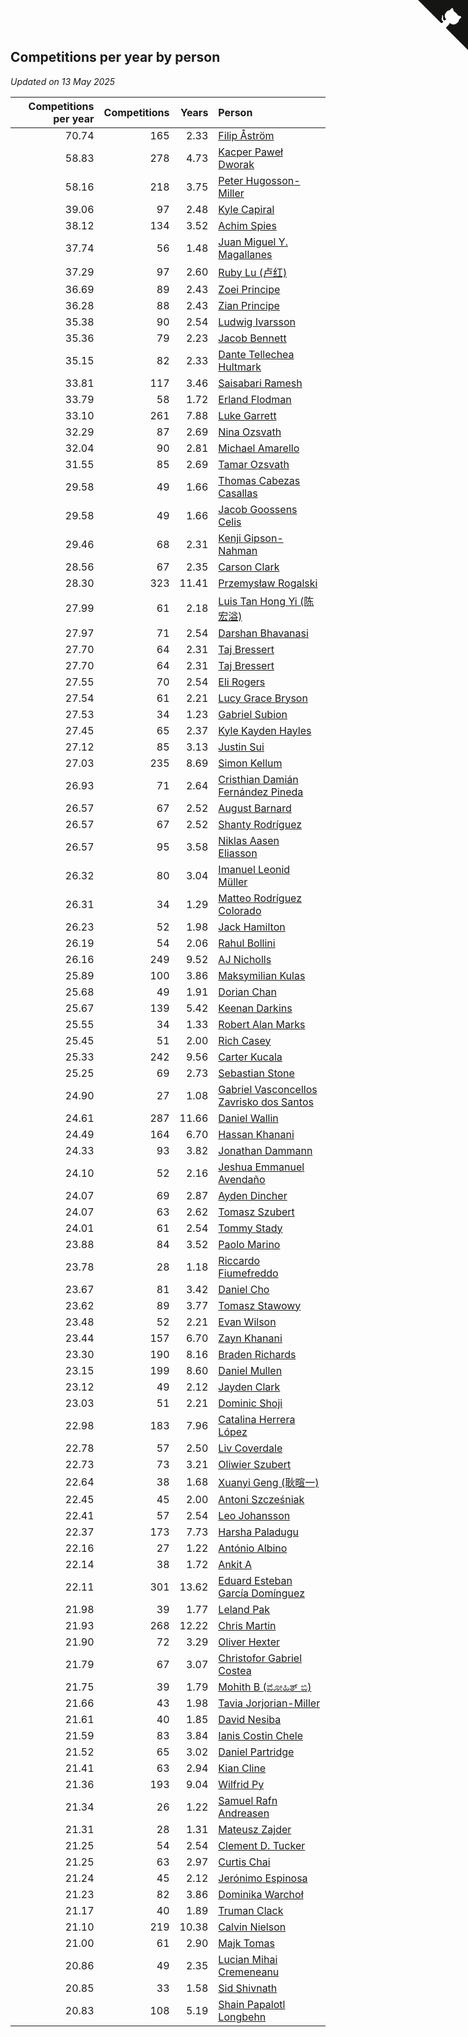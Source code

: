 ## Competitions per year by person

*Updated on 13 May 2025*

| Competitions per year | Competitions | Years | Person |
| ---: | ---: | ---: | :--- |
| 70.74 | 165 | 2.33 | [Filip Åström](https://www.worldcubeassociation.org/persons/2023ASTR01) |
| 58.83 | 278 | 4.73 | [Kacper Paweł Dworak](https://www.worldcubeassociation.org/persons/2020DWOR01) |
| 58.16 | 218 | 3.75 | [Peter Hugosson-Miller](https://www.worldcubeassociation.org/persons/2021HUGO01) |
| 39.06 | 97 | 2.48 | [Kyle Capiral](https://www.worldcubeassociation.org/persons/2022CAPI02) |
| 38.12 | 134 | 3.52 | [Achim Spies](https://www.worldcubeassociation.org/persons/2021SPIE01) |
| 37.74 | 56 | 1.48 | [Juan Miguel Y. Magallanes](https://www.worldcubeassociation.org/persons/2023MAGA09) |
| 37.29 | 97 | 2.60 | [Ruby Lu (卢红)](https://www.worldcubeassociation.org/persons/2022LURU01) |
| 36.69 | 89 | 2.43 | [Zoei Principe](https://www.worldcubeassociation.org/persons/2022PRIN09) |
| 36.28 | 88 | 2.43 | [Zian Principe](https://www.worldcubeassociation.org/persons/2022PRIN08) |
| 35.38 | 90 | 2.54 | [Ludwig Ivarsson](https://www.worldcubeassociation.org/persons/2022IVAR01) |
| 35.36 | 79 | 2.23 | [Jacob Bennett](https://www.worldcubeassociation.org/persons/2023BENN04) |
| 35.15 | 82 | 2.33 | [Dante Tellechea Hultmark](https://www.worldcubeassociation.org/persons/2023HULT01) |
| 33.81 | 117 | 3.46 | [Saisabari Ramesh](https://www.worldcubeassociation.org/persons/2021RAME01) |
| 33.79 | 58 | 1.72 | [Erland Flodman](https://www.worldcubeassociation.org/persons/2023FLOD01) |
| 33.10 | 261 | 7.88 | [Luke Garrett](https://www.worldcubeassociation.org/persons/2017GARR05) |
| 32.29 | 87 | 2.69 | [Nina Ozsvath](https://www.worldcubeassociation.org/persons/2022OZSV03) |
| 32.04 | 90 | 2.81 | [Michael Amarello](https://www.worldcubeassociation.org/persons/2022AMAR09) |
| 31.55 | 85 | 2.69 | [Tamar Ozsvath](https://www.worldcubeassociation.org/persons/2022OZSV04) |
| 29.58 | 49 | 1.66 | [Thomas Cabezas Casallas](https://www.worldcubeassociation.org/persons/2023CASA08) |
| 29.58 | 49 | 1.66 | [Jacob Goossens Celis](https://www.worldcubeassociation.org/persons/2023CELI06) |
| 29.46 | 68 | 2.31 | [Kenji Gipson-Nahman](https://www.worldcubeassociation.org/persons/2023GIPS01) |
| 28.56 | 67 | 2.35 | [Carson Clark](https://www.worldcubeassociation.org/persons/2023CLAR02) |
| 28.30 | 323 | 11.41 | [Przemysław Rogalski](https://www.worldcubeassociation.org/persons/2013ROGA02) |
| 27.99 | 61 | 2.18 | [Luis Tan Hong Yi (陈宏溢)](https://www.worldcubeassociation.org/persons/2023YILU01) |
| 27.97 | 71 | 2.54 | [Darshan Bhavanasi](https://www.worldcubeassociation.org/persons/2022BHAV01) |
| 27.70 | 64 | 2.31 | [Taj Bressert](https://www.worldcubeassociation.org/persons/2023BRES01) |
| 27.70 | 64 | 2.31 | [Taj Bressert](https://www.worldcubeassociation.org/persons/2023BRES01) |
| 27.55 | 70 | 2.54 | [Eli Rogers](https://www.worldcubeassociation.org/persons/2022ROGE05) |
| 27.54 | 61 | 2.21 | [Lucy Grace Bryson](https://www.worldcubeassociation.org/persons/2023BRYS01) |
| 27.53 | 34 | 1.23 | [Gabriel Subion](https://www.worldcubeassociation.org/persons/2024SUBI01) |
| 27.45 | 65 | 2.37 | [Kyle Kayden Hayles](https://www.worldcubeassociation.org/persons/2022HAYL02) |
| 27.12 | 85 | 3.13 | [Justin Sui](https://www.worldcubeassociation.org/persons/2022SUIJ01) |
| 27.03 | 235 | 8.69 | [Simon Kellum](https://www.worldcubeassociation.org/persons/2016KELL12) |
| 26.93 | 71 | 2.64 | [Cristhian Damián Fernández Pineda](https://www.worldcubeassociation.org/persons/2022PINE05) |
| 26.57 | 67 | 2.52 | [August Barnard](https://www.worldcubeassociation.org/persons/2022BARN21) |
| 26.57 | 67 | 2.52 | [Shanty Rodríguez](https://www.worldcubeassociation.org/persons/2022CUBI01) |
| 26.57 | 95 | 3.58 | [Niklas Aasen Eliasson](https://www.worldcubeassociation.org/persons/2021ELIA01) |
| 26.32 | 80 | 3.04 | [Imanuel Leonid Müller](https://www.worldcubeassociation.org/persons/2022MULL02) |
| 26.31 | 34 | 1.29 | [Matteo Rodríguez Colorado](https://www.worldcubeassociation.org/persons/2024COLO04) |
| 26.23 | 52 | 1.98 | [Jack Hamilton](https://www.worldcubeassociation.org/persons/2023HAMI08) |
| 26.19 | 54 | 2.06 | [Rahul Bollini](https://www.worldcubeassociation.org/persons/2023BOLL01) |
| 26.16 | 249 | 9.52 | [AJ Nicholls](https://www.worldcubeassociation.org/persons/2015NICH04) |
| 25.89 | 100 | 3.86 | [Maksymilian Kulas](https://www.worldcubeassociation.org/persons/2021KULA02) |
| 25.68 | 49 | 1.91 | [Dorian Chan](https://www.worldcubeassociation.org/persons/2023DORI01) |
| 25.67 | 139 | 5.42 | [Keenan Darkins](https://www.worldcubeassociation.org/persons/2019DARK02) |
| 25.55 | 34 | 1.33 | [Robert Alan Marks](https://www.worldcubeassociation.org/persons/2024MARK03) |
| 25.45 | 51 | 2.00 | [Rich Casey](https://www.worldcubeassociation.org/persons/2023CASE06) |
| 25.33 | 242 | 9.56 | [Carter Kucala](https://www.worldcubeassociation.org/persons/2015KUCA01) |
| 25.25 | 69 | 2.73 | [Sebastian Stone](https://www.worldcubeassociation.org/persons/2022STON09) |
| 24.90 | 27 | 1.08 | [Gabriel Vasconcellos Zavrisko dos Santos](https://www.worldcubeassociation.org/persons/2024SANT39) |
| 24.61 | 287 | 11.66 | [Daniel Wallin](https://www.worldcubeassociation.org/persons/2013WALL03) |
| 24.49 | 164 | 6.70 | [Hassan Khanani](https://www.worldcubeassociation.org/persons/2018KHAN26) |
| 24.33 | 93 | 3.82 | [Jonathan Dammann](https://www.worldcubeassociation.org/persons/2021DAMM01) |
| 24.10 | 52 | 2.16 | [Jeshua Emmanuel Avendaño](https://www.worldcubeassociation.org/persons/2023AVEN01) |
| 24.07 | 69 | 2.87 | [Ayden Dincher](https://www.worldcubeassociation.org/persons/2022DINC01) |
| 24.07 | 63 | 2.62 | [Tomasz Szubert](https://www.worldcubeassociation.org/persons/2022SZUB02) |
| 24.01 | 61 | 2.54 | [Tommy Stady](https://www.worldcubeassociation.org/persons/2022STAD01) |
| 23.88 | 84 | 3.52 | [Paolo Marino](https://www.worldcubeassociation.org/persons/2021MARI04) |
| 23.78 | 28 | 1.18 | [Riccardo Fiumefreddo](https://www.worldcubeassociation.org/persons/2024RICC01) |
| 23.67 | 81 | 3.42 | [Daniel Cho](https://www.worldcubeassociation.org/persons/2021CHOD01) |
| 23.62 | 89 | 3.77 | [Tomasz Stawowy](https://www.worldcubeassociation.org/persons/2021STAW01) |
| 23.48 | 52 | 2.21 | [Evan Wilson](https://www.worldcubeassociation.org/persons/2023WILS11) |
| 23.44 | 157 | 6.70 | [Zayn Khanani](https://www.worldcubeassociation.org/persons/2018KHAN28) |
| 23.30 | 190 | 8.16 | [Braden Richards](https://www.worldcubeassociation.org/persons/2017RICH02) |
| 23.15 | 199 | 8.60 | [Daniel Mullen](https://www.worldcubeassociation.org/persons/2016MULL04) |
| 23.12 | 49 | 2.12 | [Jayden Clark](https://www.worldcubeassociation.org/persons/2023CLAR13) |
| 23.03 | 51 | 2.21 | [Dominic Shoji](https://www.worldcubeassociation.org/persons/2023SHOJ01) |
| 22.98 | 183 | 7.96 | [Catalina Herrera López](https://www.worldcubeassociation.org/persons/2017LOPE31) |
| 22.78 | 57 | 2.50 | [Liv Coverdale](https://www.worldcubeassociation.org/persons/2022COVE02) |
| 22.73 | 73 | 3.21 | [Oliwier Szubert](https://www.worldcubeassociation.org/persons/2022SZUB01) |
| 22.64 | 38 | 1.68 | [Xuanyi Geng (耿暄一)](https://www.worldcubeassociation.org/persons/2023GENG02) |
| 22.45 | 45 | 2.00 | [Antoni Szcześniak](https://www.worldcubeassociation.org/persons/2023SZCZ04) |
| 22.41 | 57 | 2.54 | [Leo Johansson](https://www.worldcubeassociation.org/persons/2022JOHA08) |
| 22.37 | 173 | 7.73 | [Harsha Paladugu](https://www.worldcubeassociation.org/persons/2017PALA08) |
| 22.16 | 27 | 1.22 | [António Albino](https://www.worldcubeassociation.org/persons/2024ALBI01) |
| 22.14 | 38 | 1.72 | [Ankit A](https://www.worldcubeassociation.org/persons/2023AANK01) |
| 22.11 | 301 | 13.62 | [Eduard Esteban García Domínguez](https://www.worldcubeassociation.org/persons/2011EDUA01) |
| 21.98 | 39 | 1.77 | [Leland Pak](https://www.worldcubeassociation.org/persons/2023PAKL02) |
| 21.93 | 268 | 12.22 | [Chris Martin](https://www.worldcubeassociation.org/persons/2013MART03) |
| 21.90 | 72 | 3.29 | [Oliver Hexter](https://www.worldcubeassociation.org/persons/2022HEXT01) |
| 21.79 | 67 | 3.07 | [Christofor Gabriel Costea](https://www.worldcubeassociation.org/persons/2022COST03) |
| 21.75 | 39 | 1.79 | [Mohith B (ಮೋಹಿತ್ ಬಿ)](https://www.worldcubeassociation.org/persons/2023BMOH01) |
| 21.66 | 43 | 1.98 | [Tavia Jorjorian-Miller](https://www.worldcubeassociation.org/persons/2023JORJ01) |
| 21.61 | 40 | 1.85 | [David Nesiba](https://www.worldcubeassociation.org/persons/2023NESI01) |
| 21.59 | 83 | 3.84 | [Ianis Costin Chele](https://www.worldcubeassociation.org/persons/2021CHEL01) |
| 21.52 | 65 | 3.02 | [Daniel Partridge](https://www.worldcubeassociation.org/persons/2022PART02) |
| 21.41 | 63 | 2.94 | [Kian Cline](https://www.worldcubeassociation.org/persons/2022CLIN01) |
| 21.36 | 193 | 9.04 | [Wilfrid Py](https://www.worldcubeassociation.org/persons/2016PYWI01) |
| 21.34 | 26 | 1.22 | [Samuel Rafn Andreasen](https://www.worldcubeassociation.org/persons/2024ANDR09) |
| 21.31 | 28 | 1.31 | [Mateusz Zajder](https://www.worldcubeassociation.org/persons/2024ZAJD01) |
| 21.25 | 54 | 2.54 | [Clement D. Tucker](https://www.worldcubeassociation.org/persons/2022TUCK09) |
| 21.25 | 63 | 2.97 | [Curtis Chai](https://www.worldcubeassociation.org/persons/2022CHAI02) |
| 21.24 | 45 | 2.12 | [Jerónimo Espinosa](https://www.worldcubeassociation.org/persons/2023ESPI07) |
| 21.23 | 82 | 3.86 | [Dominika Warchoł](https://www.worldcubeassociation.org/persons/2021WARC01) |
| 21.17 | 40 | 1.89 | [Truman Clack](https://www.worldcubeassociation.org/persons/2023CLAC02) |
| 21.10 | 219 | 10.38 | [Calvin Nielson](https://www.worldcubeassociation.org/persons/2014NIEL03) |
| 21.00 | 61 | 2.90 | [Majk Tomas](https://www.worldcubeassociation.org/persons/2022TOMA05) |
| 20.86 | 49 | 2.35 | [Lucian Mihai Cremeneanu](https://www.worldcubeassociation.org/persons/2023CREM01) |
| 20.85 | 33 | 1.58 | [Sid Shivnath](https://www.worldcubeassociation.org/persons/2023SHIV05) |
| 20.83 | 108 | 5.19 | [Shain Papalotl Longbehn](https://www.worldcubeassociation.org/persons/2020LONG05) |


<a href="https://github.com/jonatanklosko/wca_statistics" class="github-corner" aria-label="View source on Github"><svg width="80" height="80" viewBox="0 0 250 250" style="fill:#151513; color:#fff; position: absolute; top: 0; border: 0; right: 0;" aria-hidden="true"><path d="M0,0 L115,115 L130,115 L142,142 L250,250 L250,0 Z"></path><path d="M128.3,109.0 C113.8,99.7 119.0,89.6 119.0,89.6 C122.0,82.7 120.5,78.6 120.5,78.6 C119.2,72.0 123.4,76.3 123.4,76.3 C127.3,80.9 125.5,87.3 125.5,87.3 C122.9,97.6 130.6,101.9 134.4,103.2" fill="currentColor" style="transform-origin: 130px 106px;" class="octo-arm"></path><path d="M115.0,115.0 C114.9,115.1 118.7,116.5 119.8,115.4 L133.7,101.6 C136.9,99.2 139.9,98.4 142.2,98.6 C133.8,88.0 127.5,74.4 143.8,58.0 C148.5,53.4 154.0,51.2 159.7,51.0 C160.3,49.4 163.2,43.6 171.4,40.1 C171.4,40.1 176.1,42.5 178.8,56.2 C183.1,58.6 187.2,61.8 190.9,65.4 C194.5,69.0 197.7,73.2 200.1,77.6 C213.8,80.2 216.3,84.9 216.3,84.9 C212.7,93.1 206.9,96.0 205.4,96.6 C205.1,102.4 203.0,107.8 198.3,112.5 C181.9,128.9 168.3,122.5 157.7,114.1 C157.9,116.9 156.7,120.9 152.7,124.9 L141.0,136.5 C139.8,137.7 141.6,141.9 141.8,141.8 Z" fill="currentColor" class="octo-body"></path></svg></a><style>.github-corner:hover .octo-arm{animation:octocat-wave 560ms ease-in-out}@keyframes octocat-wave{0%,100%{transform:rotate(0)}20%,60%{transform:rotate(-25deg)}40%,80%{transform:rotate(10deg)}}@media (max-width:500px){.github-corner:hover .octo-arm{animation:none}.github-corner .octo-arm{animation:octocat-wave 560ms ease-in-out}}</style>
